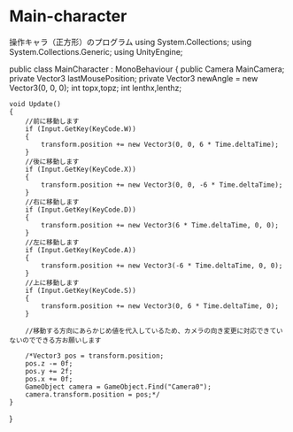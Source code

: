 # Main-character
操作キャラ（正方形）のプログラム
using System.Collections;
using System.Collections.Generic;
using UnityEngine;

public class MainCharacter : MonoBehaviour
{
    public Camera MainCamera;
    private Vector3 lastMousePosition;
    private Vector3 newAngle = new Vector3(0, 0, 0);
    int topx,topz;
    int lenthx,lenthz;

    void Update()
    {
        //前に移動します
        if (Input.GetKey(KeyCode.W))
        {
            transform.position += new Vector3(0, 0, 6 * Time.deltaTime);
        }
        //後に移動します
        if (Input.GetKey(KeyCode.X))
        {
            transform.position += new Vector3(0, 0, -6 * Time.deltaTime);
        }
        //右に移動します
        if (Input.GetKey(KeyCode.D))
        {
            transform.position += new Vector3(6 * Time.deltaTime, 0, 0);
        }
        //左に移動します
        if (Input.GetKey(KeyCode.A))
        {
            transform.position += new Vector3(-6 * Time.deltaTime, 0, 0);
        }
        //上に移動します
        if (Input.GetKey(KeyCode.S))
        {
            transform.position += new Vector3(0, 6 * Time.deltaTime, 0);
        }

        //移動する方向にあらかじめ値を代入しているため、カメラの向き変更に対応できていないのでできる方お願いします
        
        /*Vector3 pos = transform.position;
        pos.z -= 0f;
        pos.y += 2f;
        pos.x += 0f;
        GameObject camera = GameObject.Find("Camera0");
        camera.transform.position = pos;*/
    }
}
